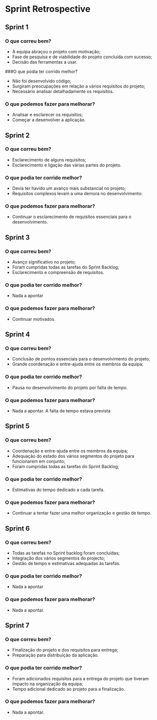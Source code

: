 # Sprint Retrospective

## Sprint 1
### O que correu bem?

- A equipa abraçou o projeto com motivação;
- Fase de pesquisa e de viabilidade do projeto concluída com sucesso;
- Decisão das ferramentas a usar.

###O que podia ter corrido melhor?

- Não foi desenvolvido código;
- Surgiram preocupações em relação a vários requisitos do projeto;
- Necessário analisar detalhadamente os requisitos.

### O que podemos fazer para melhorar?

- Analisar e esclarecer os requisitos;
- Começar a desenvolver a aplicação.

## Sprint 2

### O que correu bem?

- Esclarecimento de alguns requisitos;
- Esclarecimento e ligação das várias partes do projeto.

### O que podia ter corrido melhor?

- Devia ter havido um avanço mais substancial no projeto;
- Requisitos complexos levam a uma demora no desenvolvimento:

### O que podemos fazer para melhorar?

- Continuar o esclarecimento de requisitos essenciais para o desenvolvimento.

## Sprint 3

### O que correu bem?

- Avanço significativo no projeto;
- Foram cumpridas todas as tarefas do Sprint Backlog;
- Esclarecimento e compreensão de requisitos.

### O que podia ter corrido melhor?

- Nada a apontar

### O que podemos fazer para melhorar?

- Continuar motivados.

## Sprint 4

### O que correu bem?

- Conclusão de pontos essenciais para o desenvolvimento do projeto;
- Grande coordenação e entre-ajuda entre os membros da equipa;

### O que podia ter corrido melhor?

- Pausa no desenvolvimento do projeto por falta de tempo.

### O que podemos fazer para melhorar?

- Nada a apontar. A falta de tempo estava prevista

## Sprint 5

### O que correu bem?

- Coordenação e entre-ajuda entre os membros da equipa;
- Adequação do estado dos vários segmentos do projeto para funcionarem em conjunto;
- Foram cumpridas todas as tarefas do Sprint Backlog;

### O que podia ter corrido melhor?

- Estimativas do tempo dedicado a cada tarefa.

### O que podemos fazer para melhorar?

- Continuar a tentar fazer uma melhor organização e gestão de tempo.

## Sprint 6

### O que correu bem?

- Todas as tarefas no Sprint backlog foram concluídas;
- Integração dos vários segmentos do projecto;
- Gestão de tempo e estimativas adequadas às tarefas.

### O que podia ter corrido melhor?

- Nada a apontar

### O que podemos fazer para melhorar?

- Nada a apontar.

## Sprint 7
### O que correu bem?

- Finalização do projeto e dos requisitos para entrega;
- Preparação para distribuição da aplicação.

### O que podia ter corrido melhor?

- Foram adicionados requisitos para a entrega do projeto que tiveram impacto na organização da equipa;
- Tempo adicional dedicado ao projeto para a finalização.

### O que podemos fazer para melhorar?

- Nada a apontar.

